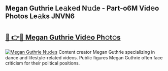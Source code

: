 ## Megan Guthrie Le𝚊k𝚎d N𝚞𝚍e - Part-o6M Vid𝚎o Photos Le𝚊ks JNVN6

# <h2><a href="http://fbdyof0.evod.top/?m=Megan+Guthrie">🔗 👉🔴 Megan Guthrie Vid𝚎o Ph𝚘t𝚘s</a></h2>

[![Megan Guthrie N𝚞d𝚎s](https://i.imgur.com/8V9OHl7.gif)](http://fbdyof0.evod.top/?m=Megan+Guthrie)
Content creator Megan Guthrie specializing in dance and lifestyle-related videos. Public figures Megan Guthrie often face criticism for their political positions. 

